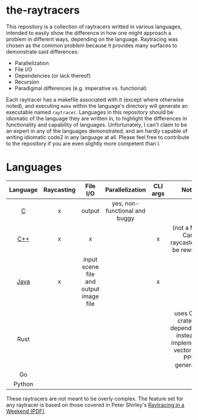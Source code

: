 # the-raytracers

This repository is a collection of raytracers writted in various languages, intended to easily show the difference in how one might approach a problem in different ways, depending on the language. Raytracing was chosen as the common problem because it provides many surfaces to demonstrate said differences:

* Parallelization
* File I/O
* Dependencies (or lack thereof)
* Recursion
* Paradigmal differences (e.g. imperative vs. functional)

Each raytracer has a makefile associated with it (except where otherwise noted), and executing `make` within the language's directory will generate an executable named `raytracer`. Languages in this repository should be idiomatic of the language they are written in, to highlight the differences in functionality and capability of languages. Unfortunately, I can't claim to be an expert in any of the languages demonstrated, and am hardly capable of writing idiomatic code2 in any language at all. Please feel free to contribute to the repository if you are even slightly more competent than I.

# Languages

| Language | Raycasting | File I/O | Parallelization | CLI args | Notes |
|:-:|:-:|:-:|:-:|:-:|:-:|
|[C](c)|x|output|yes, non-functional and buggy||
|[C++](cpp) |x|x||x|(not a Monte Carlo raycaster. Will be rewritten)|
|[Java](java)|x|input scene file and output image file||x|
|Rust|||||uses Cargo crates as dependencies instead of implementing vectors and PPM generators|
|Go|||||
|Python|||||

These raytracers are not meant to be overly complex. The feature set for any raytracer is based on those covered in Peter Shirley's [Raytracing in a Weekend (PDF)](http://www.realtimerendering.com/raytracing/Ray%20Tracing%20in%20a%20Weekend.pdf).